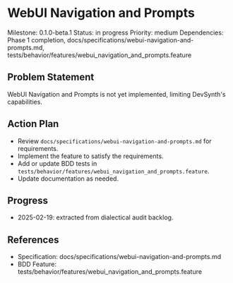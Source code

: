# WebUI Navigation and Prompts
Milestone: 0.1.0-beta.1
Status: in progress
Priority: medium
Dependencies: Phase 1 completion, docs/specifications/webui-navigation-and-prompts.md, tests/behavior/features/webui_navigation_and_prompts.feature

## Problem Statement
WebUI Navigation and Prompts is not yet implemented, limiting DevSynth's capabilities.


## Action Plan
- Review `docs/specifications/webui-navigation-and-prompts.md` for requirements.
- Implement the feature to satisfy the requirements.
- Add or update BDD tests in `tests/behavior/features/webui_navigation_and_prompts.feature`.
- Update documentation as needed.

## Progress
- 2025-02-19: extracted from dialectical audit backlog.

## References
- Specification: docs/specifications/webui-navigation-and-prompts.md
- BDD Feature: tests/behavior/features/webui_navigation_and_prompts.feature
